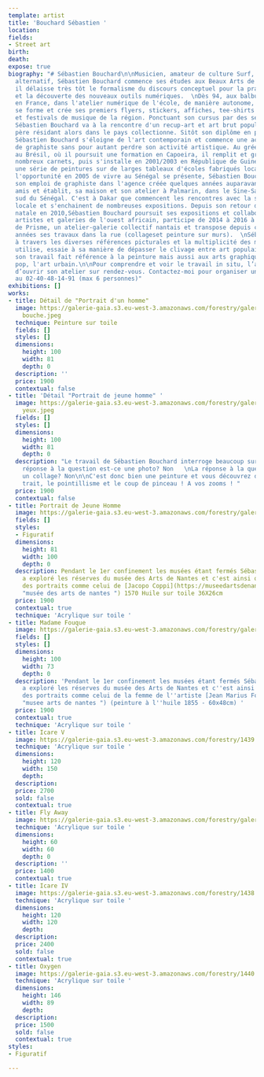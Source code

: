 ```yaml
---
template: artist
title: 'Bouchard Sébastien '
location: 
fields:
- Street art
birth: 
death: 
expose: true
biography: "# Sébastien Bouchard\n\nMusicien, amateur de culture Surf, Skate et rock
  alternatif, Sébastien Bouchard commence ses études aux Beaux Arts de Nantes, où
  il délaisse très tôt le formalisme du discours conceptuel pour la pratique du graphisme
  et la découverte des nouveaux outils numériques.  \nDès 94, aux balbutiements d'internet
  en France, dans l'atelier numérique de l'école, de manière autonome, Sébastien Bouchard
  se forme et crée ses premiers flyers, stickers, affiches, tee-shirts pour des groupes
  et festivals de musique de la région. Ponctuant son cursus par des séjours au Sénégal,
  Sébastien Bouchard va à la rencontre d'un recup-art et art brut populaire que son
  père résidant alors dans le pays collectionne. Sitôt son diplôme en poche, en 1996,
  Sébastien Bouchard s'éloigne de l'art contemporain et commence une activité professionnelle
  de graphiste sans pour autant perdre son activité artistique. Au grée des séjours
  au Brésil, où il poursuit une formation en Capoeira, il remplit et griffonne de
  nombreux carnets, puis s'installe en 2001/2003 en République de Guinée, et entreprend
  une série de peintures sur de larges tableaux d'écoles fabriqués localement. Quand
  l'opportunité en 2005 de vivre au Sénégal se présente, Sébastien Bouchard abandonne
  son emploi de graphiste dans l'agence créée quelques années auparavant avec des
  amis et établit, sa maison et son atelier à Palmarin, dans le Sine-Saloum, région
  sud du Sénégal. C'est à Dakar que commencent les rencontres avec la scène artistique
  locale et s'enchainent de nombreuses expositions. Depuis son retour dans sa ville
  natale en 2010,Sébastien Bouchard poursuit ses expositions et collaborations avec
  artistes et galeries de l'ouest africain, participe de 2014 à 2016 à la fondation
  de Prisme, un atelier-galerie collectif nantais et transpose depuis ces dernières
  années ses travaux dans la rue (collageset peinture sur murs).  \nSébastien Bouchard
  à travers les diverses références picturales et la multiplicité des médiums qu’il
  utilise, essaie à sa manière de dépasser le clivage entre art populaire et art savant.
  son travail fait référence à la peinture mais aussi aux arts graphiques, à la culture
  pop, l'art urbain.\n\nPour comprendre et voir le travail in situ, l’artiste accepte
  d’ouvrir son atelier sur rendez-vous. Contactez-moi pour organiser une visite privée
  au 02-40-48-14-91 (max 6 personnes)"
exhibitions: []
works:
- title: Détail de "Portrait d'un homme"
  image: https://galerie-gaia.s3.eu-west-3.amazonaws.com/forestry/galerie-gaia-sebastien-bouchard-portrait-de-jeune-homme-81x100-DM
    bouche.jpeg
  technique: Peinture sur toile
  fields: []
  styles: []
  dimensions:
    height: 100
    width: 81
    depth: 0
  description: ''
  price: 1900
  contextual: false
- title: 'Détail "Portrait de jeune homme" '
  image: https://galerie-gaia.s3.eu-west-3.amazonaws.com/forestry/galerie-gaia-sebastien-bouchard-portrait-de-jeune-homme-81x100-DM
    yeux.jpeg
  fields: []
  styles: []
  dimensions:
    height: 100
    width: 81
    depth: 0
  description: "Le travail de Sébastien Bouchard interroge beaucoup sur écran.  \nLa
    réponse à la question est-ce une photo? Non   \nLa réponse à la question est-ce
    un collage? Non\n\nC'est donc bien une peinture et vous découvrez de près, le
    trait, le pointillisme et le coup de pinceau ! A vos zooms ! "
  price: 1900
  contextual: false
- title: Portrait de Jeune Homme
  image: https://galerie-gaia.s3.eu-west-3.amazonaws.com/forestry/galerie-gaia-sebastien-bouchard-portrait-de-jeune-homme-81x100.jpg
  fields: []
  styles:
  - Figuratif
  dimensions:
    height: 81
    width: 100
    depth: 0
  description: Pendant le 1er confinement les musées étant fermés Sébastien Bouchard
    a exploré les réserves du musée des Arts de Nantes et c'est ainsi qu'il a trouvé
    des portraits comme celui de [Jacopo Coppi](https://museedartsdenantes.nantesmetropole.fr/resultats-navigart.html?jcrRedirectTo=%2Fcms%2Frender%2Flive%2Ffr%2Fsites%2Fmuseedarts%2Fresultats-navigart.html&keywords=coppi
    "musée des arts de nantes ") 1570 Huile sur toile 36X26cm
  price: 1900
  contextual: true
  technique: 'Acrylique sur toile '
- title: Madame Fouque
  image: https://galerie-gaia.s3.eu-west-3.amazonaws.com/forestry/galerie-gaia-sebastien-bouchard-madamefouque-100x73.jpg
  fields: []
  styles: []
  dimensions:
    height: 100
    width: 73
    depth: 0
  description: 'Pendant le 1er confinement les musées étant fermés Sébastien Bouchard
    a exploré les réserves du musée des Arts de Nantes et c''est ainsi qu''il a trouvé
    des portraits comme celui de la femme de l''artiste [Jean Marius Fouque](https://museedartsdenantes.nantesmetropole.fr/resultats-navigart.html?jcrRedirectTo=%2Fcms%2Frender%2Flive%2Ffr%2Fsites%2Fmuseedarts%2Fresultats-navigart.html&keywords=fouque
    "musee arts de nantes ") (peinture à l''huile 1855 - 60x48cm) '
  price: 1900
  contextual: true
  technique: 'Acrylique sur toile '
- title: Icare V
  image: https://galerie-gaia.s3.eu-west-3.amazonaws.com/forestry/1439.jpg
  technique: 'Acrylique sur toile '
  dimensions:
    height: 120
    width: 150
    depth: 
  description: 
  price: 2700
  sold: false
  contextual: true
- title: Fly Away
  image: https://galerie-gaia.s3.eu-west-3.amazonaws.com/forestry/galeriegaia-sebastienbouchard-flyaway60x60cm-2019.jpeg
  technique: 'Acrylique sur toile '
  dimensions:
    height: 60
    width: 60
    depth: 0
  description: ''
  price: 1400
  contextual: true
- title: Icare IV
  image: https://galerie-gaia.s3.eu-west-3.amazonaws.com/forestry/1438.jpg
  technique: 'Acrylique sur toile '
  dimensions:
    height: 120
    width: 120
    depth: 
  description: 
  price: 2400
  sold: false
  contextual: true
- title: Oxygen
  image: https://galerie-gaia.s3.eu-west-3.amazonaws.com/forestry/1440.jpg
  technique: 'Acrylique sur toile '
  dimensions:
    height: 146
    width: 89
    depth: 
  description: 
  price: 1500
  sold: false
  contextual: true
styles:
- Figuratif

---
```

